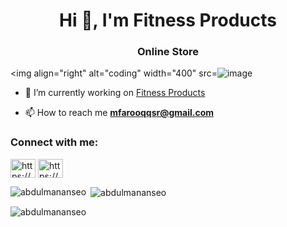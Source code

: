 <h1 align="center">Hi 👋, I'm Fitness Products</h1>
<h3 align="center">Online Store</h3>

<img align="right" alt="coding" width="400" src=![image](https://github.com/abdulmananseo/abdulmananseo/assets/165247849/f5b9eab9-826b-4360-ab17-1c9f61025026)
>

- 🔭 I’m currently working on [Fitness Products](https://www.facebook.com/mfarooqqskr)

- 📫 How to reach me **mfarooqqsr@gmail.com**

<h3 align="left">Connect with me:</h3>
<p align="left">
<a href="https://fb.com/https://www.facebook.com/mfarooqqskr" target="blank"><img align="center" src="https://raw.githubusercontent.com/rahuldkjain/github-profile-readme-generator/master/src/images/icons/Social/facebook.svg" alt="https://www.facebook.com/mfarooqqskr" height="30" width="40" /></a>
<a href="https://instagram.com/https://www.instagram.com/online_products_gift/" target="blank"><img align="center" src="https://raw.githubusercontent.com/rahuldkjain/github-profile-readme-generator/master/src/images/icons/Social/instagram.svg" alt="https://www.instagram.com/online_products_gift/" height="30" width="40" /></a>
</p>

<p><img align="left" src="https://github-readme-stats.vercel.app/api/top-langs?username=abdulmananseo&show_icons=true&locale=en&layout=compact" alt="abdulmananseo" /></p>

<p>&nbsp;<img align="center" src="https://github-readme-stats.vercel.app/api?username=abdulmananseo&show_icons=true&locale=en" alt="abdulmananseo" /></p>

<p><img align="center" src="https://github-readme-streak-stats.herokuapp.com/?user=abdulmananseo&" alt="abdulmananseo" /></p>
